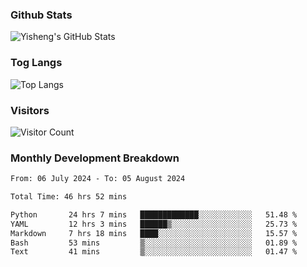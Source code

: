 ### Github Stats
![Yisheng's GitHub Stats](https://github-readme-stats-9qabuvhk1-gongyisheng.vercel.app/api?username=gongyisheng&count_private=true&show_icons=true)
### Tog Langs
![Top Langs](https://github-readme-stats-9qabuvhk1-gongyisheng.vercel.app/api/top-langs/?username=gongyisheng&layout=compact)
### Visitors
![Visitor Count](https://profile-counter.glitch.me/gongyisheng/count.svg)
### Monthly Development Breakdown
<!--START_SECTION:waka-->

```txt
From: 06 July 2024 - To: 05 August 2024

Total Time: 46 hrs 52 mins

Python       24 hrs 7 mins   █████████████░░░░░░░░░░░░   51.48 %
YAML         12 hrs 3 mins   ██████▒░░░░░░░░░░░░░░░░░░   25.73 %
Markdown     7 hrs 18 mins   ████░░░░░░░░░░░░░░░░░░░░░   15.57 %
Bash         53 mins         ▒░░░░░░░░░░░░░░░░░░░░░░░░   01.89 %
Text         41 mins         ▒░░░░░░░░░░░░░░░░░░░░░░░░   01.47 %
```

<!--END_SECTION:waka-->
